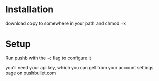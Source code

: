 Installation
======
download
copy to somewhere in your path and chmod +x

Setup
======
Run pushb with the `-c` flag to configure it

you'll need your api key, which you can get from your account settings page on pushbullet.com
